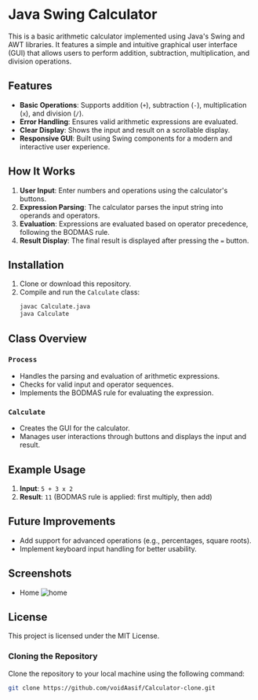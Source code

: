 # Java Swing Calculator

This is a basic arithmetic calculator implemented using Java's Swing and AWT libraries. It features a simple and intuitive graphical user interface (GUI) that allows users to perform addition, subtraction, multiplication, and division operations.

## Features
- **Basic Operations**: Supports addition (`+`), subtraction (`-`), multiplication (`x`), and division (`/`).
- **Error Handling**: Ensures valid arithmetic expressions are evaluated.
- **Clear Display**: Shows the input and result on a scrollable display.
- **Responsive GUI**: Built using Swing components for a modern and interactive user experience.

## How It Works
1. **User Input**: Enter numbers and operations using the calculator's buttons.
2. **Expression Parsing**: The calculator parses the input string into operands and operators.
3. **Evaluation**: Expressions are evaluated based on operator precedence, following the BODMAS rule.
4. **Result Display**: The final result is displayed after pressing the `=` button.

## Installation
1. Clone or download this repository.
2. Compile and run the `Calculate` class:
    ```bash
    javac Calculate.java
    java Calculate
    ```

## Class Overview
### `Process`
- Handles the parsing and evaluation of arithmetic expressions.
- Checks for valid input and operator sequences.
- Implements the BODMAS rule for evaluating the expression.

### `Calculate`
- Creates the GUI for the calculator.
- Manages user interactions through buttons and displays the input and result.

## Example Usage
1. **Input**: `5 + 3 x 2`
2. **Result**: `11` (BODMAS rule is applied: first multiply, then add)

## Future Improvements
- Add support for advanced operations (e.g., percentages, square roots).
- Implement keyboard input handling for better usability.

## Screenshots
- Home
![home](https://github.com/user-attachments/assets/fb423ee2-74e3-45c4-a88e-a7ea9d69180f)

## License
This project is licensed under the MIT License.

### Cloning the Repository

Clone the repository to your local machine using the following command:

```bash
git clone https://github.com/voidAasif/Calculator-clone.git
